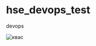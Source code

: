 # hse_devops_test

devops



![квас](https://github.com/Borshick02/zanyato/blob/main/photo1717746864.jpeg)
